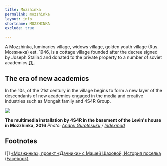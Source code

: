 ```yaml
---
title: Mozzhinka
permalink: mozzhinka
layout: info
shortname: MOZZHINKA
exclude: true

---
```


A Mozzhinka, luminaries village, widows village, golden youth village (Rus. Мозжинка) est. 1946, is a cottage village founded after the decree signed by Joseph Stalin4 and donated to the private property to a number of soviet academics <span id="a1">[\[1\]](#f1)</span>.

## The era of new academics

In the 10s, of the 21st century in the village begins to form a new layer of the descendants of new academics engaged in the media and creative industries such as Mongait family and 4S4R Group.


![](/encyclopedia/images/{{page.permalink}}.jpg)

**The multimedia installation by 4S4R in the basement of the Levin's house in Mozzhinka, 2016**
*Photo: [Andrei Gurotesuku](index) / [Indexmod](index)*

## Footnotes

[[1]](#a1) <span id="f1"></span> [«Мозжинка», проект «Дачники» с Машей Шаховой, История поселка (Facebook)](index)
